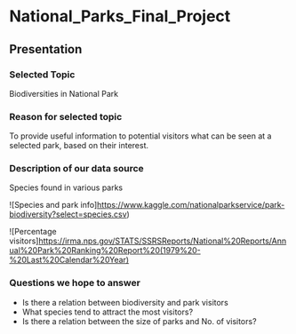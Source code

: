 # National_Parks_Final_Project

## Presentation

### Selected Topic

Biodiversities in National Park

### Reason for selected topic

To provide useful information to potential visitors what can be seen at a selected park, based on their interest.



### Description of our data source

Species found in various parks

![Species and park info]https://www.kaggle.com/nationalparkservice/park-biodiversity?select=species.csv)



![Percentage visitors]https://irma.nps.gov/STATS/SSRSReports/National%20Reports/Annual%20Park%20Ranking%20Report%20(1979%20-%20Last%20Calendar%20Year)


### Questions we hope to answer

- Is there a relation between biodiversity and park visitors
- What species tend to attract the most visitors?
- Is there a relation between the size of parks and No. of visitors?

